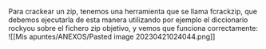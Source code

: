 Para crackear un zip, tenemos una herramienta que se llama fcrackzip, que debemos ejecutarla de esta manera utilizando por ejemplo el diccionario rockyou sobre el fichero zip objetivo, y vemos que funciona correctamente:
![[Mis apuntes/ANEXOS/Pasted image 20230421024044.png]]
